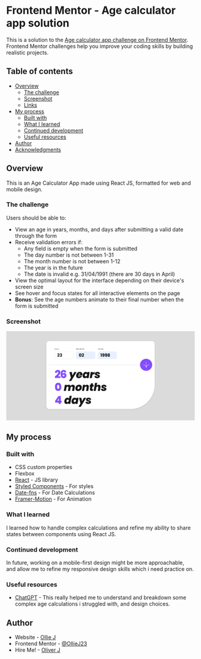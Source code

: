 # Frontend Mentor - Age calculator app solution

This is a solution to the [Age calculator app challenge on Frontend Mentor](https://www.frontendmentor.io/challenges/age-calculator-app-dF9DFFpj-Q). Frontend Mentor challenges help you improve your coding skills by building realistic projects. 

## Table of contents

- [Overview](#overview)
  - [The challenge](#the-challenge)
  - [Screenshot](#screenshot)
  - [Links](#links)
- [My process](#my-process)
  - [Built with](#built-with)
  - [What I learned](#what-i-learned)
  - [Continued development](#continued-development)
  - [Useful resources](#useful-resources)
- [Author](#author)
- [Acknowledgments](#acknowledgments)


## Overview

This is an Age Calculator App made using React JS, formatted for web and mobile design. 

### The challenge

Users should be able to:

- View an age in years, months, and days after submitting a valid date through the form
- Receive validation errors if:
  - Any field is empty when the form is submitted
  - The day number is not between 1-31
  - The month number is not between 1-12
  - The year is in the future
  - The date is invalid e.g. 31/04/1991 (there are 30 days in April)
- View the optimal layout for the interface depending on their device's screen size
- See hover and focus states for all interactive elements on the page
- **Bonus**: See the age numbers animate to their final number when the form is submitted

### Screenshot

![](public\age-calc-ss.png)


## My process

### Built with

- CSS custom properties
- Flexbox
- [React](https://reactjs.org/) - JS library
- [Styled Components](https://styled-components.com/) - For styles
- [Date-fns](https://date-fns.org/) - For Date Calculations
- [Framer-Motion](https://www.framer.com/motion/) - For Animation


### What I learned

I learned how to handle complex calculations and refine my ability to share states between components using React JS. 


### Continued development

In future, working on a mobile-first design might be more approachable, and allow me to refine my responsive design skills which i need practice on. 

### Useful resources

- [ChatGPT](https://chat.openai.com) - This really helped me to understand and breakdown some complex age calculations i struggled with, and design choices.


## Author

- Website - [Ollie J](https://linktr.ee/OllieJ23)
- Frontend Mentor - [@OllieJ23](https://www.frontendmentor.io/profile/OllieJ23)
- Hire Me! - [Oliver J](https://www.peopleperhour.com/freelancer/technology-programming/oliver-jeremiah-animator-web-developer-zzavwjmn#portfolio)

